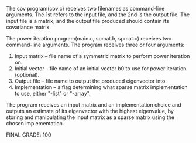 The cov program(cov.c) receives two filenames as command-line arguments. The 1st refers to the input file, and the 2nd is the output file. 
The input file is a matrix, and the output file produced should contain its covariance matrix.




The power iteration program(main.c, spmat.h, spmat.c) receives two command-line arguments. The program receives three or four arguments:
1. Input matrix – file name of a symmetric matrix to perform power iteration on.
2. Initial vector – file name of an initial vector b0 to use for power iteration (optional).
3. Output file – file name to output the produced eigenvector into.
4. Implementation – a flag determining what sparse matrix implementation to use, either "-list" or "-array".

The program receives an input matrix and an implementation choice and outputs an estimate of its eigenvector
with the highest eigenvalue, by storing and manipulating the input matrix as a sparse matrix using the chosen implementation.

FINAL GRADE: 100
